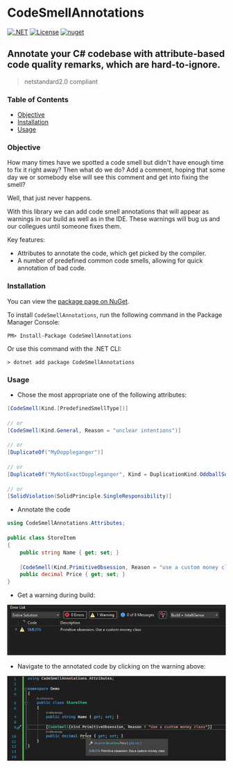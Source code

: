 # CodeSmellAnnotations

[![.NET](https://github.com/rsvilenov/CodeSmellAnnotations/actions/workflows/dotnet.yml/badge.svg)](https://github.com/rsvilenov/CodeSmellAnnotations/actions/workflows/dotnet.yml) [![License](https://img.shields.io/badge/License-Apache%202.0-blue.svg)](https://opensource.org/licenses/Apache-2.0)  [![nuget](https://img.shields.io/nuget/v/CodeSmellAnnotations)](https://www.nuget.org/packages/CodeSmellAnnotations)

## Annotate your C# codebase with attribute-based code quality remarks, which are hard-to-ignore.

> netstandard2.0 compliant

### Table of Contents  

- [Objective](#Objective)
- [Installation](#Installation)
- [Usage](#Usage)



### Objective

How many times have we spotted a code smell but didn't have enough time to fix it right away?
Then what do we do? Add a comment, hoping that some day we or somebody else will see this comment and get into fixing the smell? 

Well, that just never happens.

With this library we can add code smell annotations that will appear as warnings in our build as well as in the IDE.
These warnings will bug us and our collegues until someone fixes them.

Key features:
  * Attributes to annotate the code, which get picked by the compiler.
  * A number of predefined common code smells, allowing for quick annotation of bad code.

### Installation

You can view the [package page on NuGet](https://www.nuget.org/packages/CodeSmellAnnotations/).

To install `CodeSmellAnnotations`, run the following command in the Package Manager Console:

```
PM> Install-Package CodeSmellAnnotations
```
Or use this command with the .NET CLI:
```
> dotnet add package CodeSmellAnnotations
```
### Usage

* Chose the most appropriate one of the following attributes:

```csharp
[CodeSmell(Kind.[PredefinedSmellType])]

// or
[CodeSmell(Kind.General, Reason = "unclear intentions")]

// or
[DuplicateOf("MyDoppleganger")]

// or
[DuplicateOf("MyNotExactDoppleganger", Kind = DuplicationKind.OddballSolution)]

// or
[SolidViolation(SolidPrinciple.SingleResponsibility)]
```

* Annotate the code
```csharp
using CodeSmellAnnotations.Attributes;

public class StoreItem
{
    public string Name { get; set; }
    
    [CodeSmell(Kind.PrimitiveObsession, Reason = "use a custom money class with currency info")]
    public decimal Price { get; set; }
}
```

* Get a warning during build:

![image info](./docs/screenshots/shot2.png)

* Navigate to the annotated code by clicking on the warning above:

![image info](./docs/screenshots/shot1.png)
